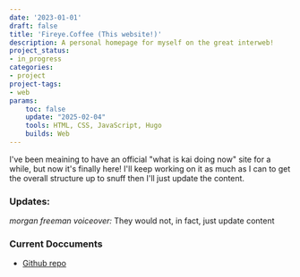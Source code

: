 ```yaml
---
date: '2023-01-01'
draft: false
title: 'Fireye.Coffee (This website!)'
description: A personal homepage for myself on the great interweb!
project_status: 
- in_progress
categories:
- project
project-tags:
- web
params:
    toc: false
    update: "2025-02-04" 
    tools: HTML, CSS, JavaScript, Hugo
    builds: Web
---
```


I've been meaining to have an official "what is kai doing now"
site for a while, but now it's finally here! I'll keep working on it
as much as I can to get the overall structure up to snuff then I'll
just update the content.

### Updates:
*morgan freeman voiceover:* They would not, in fact, just update content

### Current Doccuments
- [Github repo](https://github.com/fireye04/coffee)
